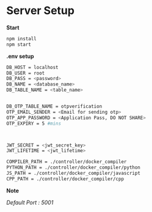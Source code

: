 # Server Setup

**Start** <br>
```sh
npm install
npm start
```

**.env setup**<br>
```sh
DB_HOST = localhost
DB_USER = root
DB_PASS = <password>
DB_NAME = <database_name>
DB_TABLE_NAME = <table_name>


DB_OTP_TABLE_NAME = otpverification
OTP_EMAIL_SENDER = <Email for sending otp>
OTP_APP_PASSWORD = <Application Pass, DO NOT SHARE>
OTP_EXPIRY = 5 #mins



JWT_SECRET = <jwt_secret_key>
JWT_LIFETIME = <jwt_lifetime>

COMPILER_PATH = ./controller/docker_compiler
PYTHON_PATH = ./controller/docker_compiler/python
JS_PATH = ./controller/docker_compiler/javascript
CPP_PATH = ./controller/docker_compiler/cpp


```

**Note**

*Default Port : 5001*